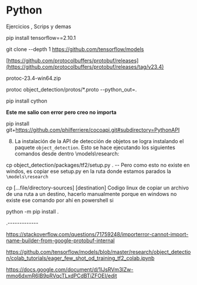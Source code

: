 # Python
Ejercicios , Scrips y demas

pip install tensorflow==2.10.1

git clone --depth 1 https://github.com/tensorflow/models

[https://github.com/protocolbuffers/protobuf/releases](https://github.com/protocolbuffers/protobuf/releases/tag/v23.4)

protoc-23.4-win64.zip


protoc object_detection/protos/*.proto --python_out=.

pip install cython

**Este me salio con error pero creo no importa**

pip install git+https://github.com/philferriere/cocoapi.git#subdirectory=PythonAPI

8. La instalación de la API de detección de objetos se logra instalando el paquete `object_detection`. Esto se hace ejecutando los siguientes comandos desde dentro \models\research:

cp object_detection/packages/tf2/setup.py .
-- Pero como esto no existe en windos, es copiar ese setup.py en la ruta donde estamos parados la `\models\research`


cp [...file/directory-sources] [destination]
Codigo linux de copiar un archivo de una ruta a un destino, hacerlo manualmente porque en windows no existe ese comando por ahí en powershell si



python -m pip install .

.-------------



https://stackoverflow.com/questions/71759248/importerror-cannot-import-name-builder-from-google-protobuf-internal





https://github.com/tensorflow/models/blob/master/research/object_detection/colab_tutorials/eager_few_shot_od_training_tf2_colab.ipynb

https://docs.google.com/document/d/1IJsRVm3IZw-mmo6dxmR6IB9pRVqcTLxdPCdBTiZFOEI/edit

